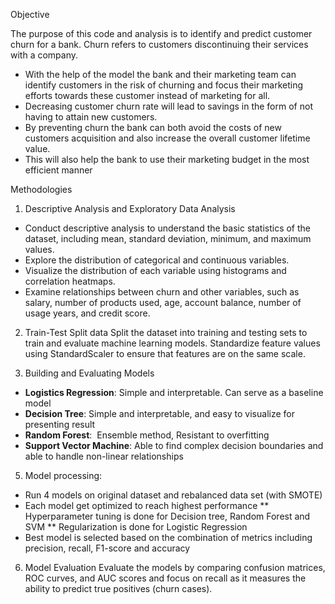 Objective

The purpose of this code and analysis is to identify and predict customer churn for a bank. Churn refers to customers discontinuing their services with a company. 
* With the help of the model the bank and their marketing team can identify customers in the risk of churning and focus their marketing efforts towards these customer instead of marketing for all.
* Decreasing customer churn rate will lead to savings in the form of not having to attain new customers.
* By preventing churn the bank can both avoid the costs of new customers acquisition and also increase the overall customer lifetime value.
* This will also help the bank to use their marketing budget in the most efficient manner 


Methodologies
1. Descriptive Analysis and Exploratory Data Analysis
* Conduct descriptive analysis to understand the basic statistics of the dataset, including mean, standard deviation, minimum, and maximum values.
* Explore the distribution of categorical and continuous variables.
* Visualize the distribution of each variable using histograms and correlation heatmaps.
* Examine relationships between churn and other variables, such as salary, number of products used, age, account balance, number of usage years, and credit score.

2. Train-Test Split data
Split the dataset into training and testing sets to train and evaluate machine learning models. Standardize feature values using StandardScaler to ensure that features are on the same scale.

4. Building and Evaluating Models
* **Logistics Regression**: Simple and interpretable. Can serve as a baseline model
* **Decision Tree**: Simple and interpretable, and easy to visualize for presenting result
* **Random Forest**:  Ensemble method, Resistant to overfitting
* **Support Vector Machine**: Able to find complex decision boundaries and able to handle non-linear relationships

5. Model processing:
* Run 4 models on original dataset and rebalanced data set (with SMOTE)
* Each model get optimized to reach highest performance
** Hyperparameter tuning is done for Decision tree, Random Forest and SVM
** Regularization is done for Logistic Regression
* Best model is selected based on the combination of metrics including precision, recall, F1-score and accuracy

6. Model Evaluation
Evaluate the models by comparing confusion matrices, ROC curves, and AUC scores and focus on recall as it measures the ability to predict true positives (churn cases).


